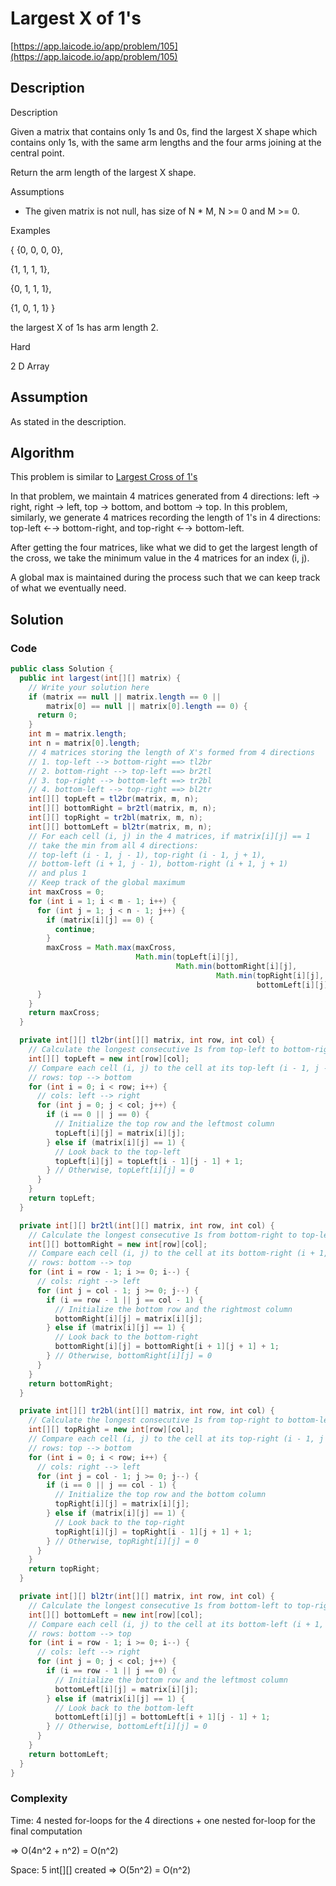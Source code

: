 <!----- Conversion time: 0.699 seconds.


Using this Markdown file:

1. Cut and paste this output into your source file.
2. See the notes and action items below regarding this conversion run.
3. Check the rendered output (headings, lists, code blocks, tables) for proper
   formatting and use a linkchecker before you publish this page.

Conversion notes:

* Docs to Markdown version 1.0β14
* Sun Jan 20 2019 03:53:53 GMT-0800 (PST)
* Source doc: https://docs.google.com/open?id=19CdGUBjts4KHXDYJEIQ87IN8VJydvje7GTgVpvZihRA
----->



# Largest X of 1's

[https://app.laicode.io/app/problem/105](https://app.laicode.io/app/problem/105)


## Description

Description

Given a matrix that contains only 1s and 0s, find the largest X shape which contains only 1s, with the same arm lengths and the four arms joining at the central point.

Return the arm length of the largest X shape.

Assumptions



*   The given matrix is not null, has size of N * M, N >= 0 and M >= 0.

Examples

{ {0, 0, 0, 0},

  {1, 1, 1, 1},

  {0, 1, 1, 1},

  {1, 0, 1, 1} }

the largest X of 1s has arm length 2.



Hard

2 D Array




## Assumption

As stated in the description.


## Algorithm

This problem is similar to [Largest Cross of 1's](../LongestCrossOfOnes)

In that problem, we maintain 4 matrices generated from 4 directions: left → right, right → left, top → bottom, and bottom → top. In this problem, similarly, we generate 4 matrices recording the length of 1's in 4 directions: top-left ←→ bottom-right, and top-right ←→ bottom-left.

After getting the four matrices, like what we did to get the largest length of the cross, we take the minimum value in the 4 matrices for an index (i, j).

A global max is maintained during the process such that we can keep track of what we eventually need.


## Solution


### Code


```java
public class Solution {
  public int largest(int[][] matrix) {
    // Write your solution here
    if (matrix == null || matrix.length == 0 ||
        matrix[0] == null || matrix[0].length == 0) {
      return 0;
    }
    int m = matrix.length;
    int n = matrix[0].length;
    // 4 matrices storing the length of X's formed from 4 directions
    // 1. top-left --> bottom-right ==> tl2br
    // 2. bottom-right --> top-left ==> br2tl
    // 3. top-right --> bottom-left ==> tr2bl
    // 4. bottom-left --> top-right ==> bl2tr
    int[][] topLeft = tl2br(matrix, m, n);
    int[][] bottomRight = br2tl(matrix, m, n);
    int[][] topRight = tr2bl(matrix, m, n);
    int[][] bottomLeft = bl2tr(matrix, m, n);
    // For each cell (i, j) in the 4 matrices, if matrix[i][j] == 1
    // take the min from all 4 directions:
    // top-left (i - 1, j - 1), top-right (i - 1, j + 1),
    // bottom-left (i + 1, j - 1), bottom-right (i + 1, j + 1)
    // and plus 1
    // Keep track of the global maximum
    int maxCross = 0;
    for (int i = 1; i < m - 1; i++) {
      for (int j = 1; j < n - 1; j++) {
        if (matrix[i][j] == 0) {
          continue;
        }
        maxCross = Math.max(maxCross,
                            Math.min(topLeft[i][j],
                                     Math.min(bottomRight[i][j],
                                              Math.min(topRight[i][j],
                                                       bottomLeft[i][j]))));
      }
    }
    return maxCross;
  }

  private int[][] tl2br(int[][] matrix, int row, int col) {
    // Calculate the longest consecutive 1s from top-left to bottom-right
    int[][] topLeft = new int[row][col];
    // Compare each cell (i, j) to the cell at its top-left (i - 1, j - 1)
    // rows: top --> bottom
    for (int i = 0; i < row; i++) {
      // cols: left --> right
      for (int j = 0; j < col; j++) {
        if (i == 0 || j == 0) {
          // Initialize the top row and the leftmost column
          topLeft[i][j] = matrix[i][j];
        } else if (matrix[i][j] == 1) {
          // Look back to the top-left
          topLeft[i][j] = topLeft[i - 1][j - 1] + 1;
        } // Otherwise, topLeft[i][j] = 0
      }
    }
    return topLeft;
  }

  private int[][] br2tl(int[][] matrix, int row, int col) {
    // Calculate the longest consecutive 1s from bottom-right to top-left
    int[][] bottomRight = new int[row][col];
    // Compare each cell (i, j) to the cell at its bottom-right (i + 1, j + 1)
    // rows: bottom --> top
    for (int i = row - 1; i >= 0; i--) {
      // cols: right --> left
      for (int j = col - 1; j >= 0; j--) {
        if (i == row - 1 || j == col - 1) {
          // Initialize the bottom row and the rightmost column
          bottomRight[i][j] = matrix[i][j];
        } else if (matrix[i][j] == 1) {
          // Look back to the bottom-right
          bottomRight[i][j] = bottomRight[i + 1][j + 1] + 1;
        } // Otherwise, bottomRight[i][j] = 0
      }
    }
    return bottomRight;
  }

  private int[][] tr2bl(int[][] matrix, int row, int col) {
    // Calculate the longest consecutive 1s from top-right to bottom-left
    int[][] topRight = new int[row][col];
    // Compare each cell (i, j) to the cell at its top-right (i - 1, j + 1)
    // rows: top --> bottom
    for (int i = 0; i < row; i++) {
      // cols: right --> left
      for (int j = col - 1; j >= 0; j--) {
        if (i == 0 || j == col - 1) {
          // Initialize the top row and the bottom column
          topRight[i][j] = matrix[i][j];
        } else if (matrix[i][j] == 1) {
          // Look back to the top-right
          topRight[i][j] = topRight[i - 1][j + 1] + 1;
        } // Otherwise, topRight[i][j] = 0
      }
    }
    return topRight;
  }

  private int[][] bl2tr(int[][] matrix, int row, int col) {
    // Calculate the longest consecutive 1s from bottom-left to top-right
    int[][] bottomLeft = new int[row][col];
    // Compare each cell (i, j) to the cell at its bottom-left (i + 1, j - 1)
    // rows: bottom --> top
    for (int i = row - 1; i >= 0; i--) {
      // cols: left --> right
      for (int j = 0; j < col; j++) {
        if (i == row - 1 || j == 0) {
          // Initialize the bottom row and the leftmost column
          bottomLeft[i][j] = matrix[i][j];
        } else if (matrix[i][j] == 1) {
          // Look back to the bottom-left
          bottomLeft[i][j] = bottomLeft[i + 1][j - 1] + 1;
        } // Otherwise, bottomLeft[i][j] = 0
      }
    }
    return bottomLeft;
  }
}
```



### Complexity

Time: 4 nested for-loops for the 4 directions + one nested for-loop for the final computation

⇒ O(4n^2 + n^2) = O(n^2)

Space: 5 int[][] created ⇒ O(5n^2) = O(n^2)


<!-- Docs to Markdown version 1.0β14 -->
